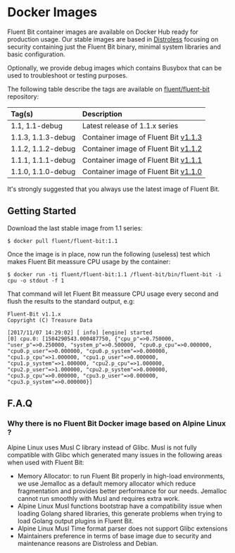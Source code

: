 # Docker Images

Fluent Bit container images are available on Docker Hub ready for production usage. Our stable images are based in [Distroless](https://github.com/GoogleContainerTools/distroless) focusing on security containing just the Fluent Bit binary, minimal system libraries and basic configuration.

Optionally, we provide debug images which contains Busybox that can be used to troubleshoot or testing purposes.

The following table describe the tags are available on [fluent/fluent-bit](https://hub.docker.com/r/fluent/fluent-bit/) repository:

| Tag\(s\) | Description |
| :--- | :--- |
| 1.1, 1.1-debug | Latest release of 1.1.x series |
| 1.1.3, 1.1.3-debug | Container image of Fluent Bit [v1.1.3](http://fluentbit.io/announcements/v1.1.3) |
| 1.1.2, 1.1.2-debug | Container image of Fluent Bit [v1.1.2](http://fluentbit.io/announcements/v1.1.2) |
| 1.1.1, 1.1.1-debug | Container image of Fluent Bit [v1.1.1](http://fluentbit.io/announcements/v1.1.1) |
| 1.1.0, 1.1.0-debug | Container image of Fluent Bit [v1.1.0](http://fluentbit.io/announcements/v1.1.0) |

It's strongly suggested that you always use the latest image of Fluent Bit.

## Getting Started

Download the last stable image from 1.1 series:

```text
$ docker pull fluent/fluent-bit:1.1
```

Once the image is in place, now run the following \(useless\) test which makes Fluent Bit meassure CPU usage by the container:

```text
$ docker run -ti fluent/fluent-bit:1.1 /fluent-bit/bin/fluent-bit -i cpu -o stdout -f 1
```

That command will let Fluent Bit meassure CPU usage every second and flush the results to the standard output, e.g:

```text
Fluent-Bit v1.1.x
Copyright (C) Treasure Data

[2017/11/07 14:29:02] [ info] [engine] started
[0] cpu.0: [1504290543.000487750, {"cpu_p"=>0.750000, "user_p"=>0.250000, "system_p"=>0.500000, "cpu0.p_cpu"=>0.000000, "cpu0.p_user"=>0.000000, "cpu0.p_system"=>0.000000, "cpu1.p_cpu"=>1.000000, "cpu1.p_user"=>0.000000, "cpu1.p_system"=>1.000000, "cpu2.p_cpu"=>1.000000, "cpu2.p_user"=>1.000000, "cpu2.p_system"=>0.000000, "cpu3.p_cpu"=>0.000000, "cpu3.p_user"=>0.000000, "cpu3.p_system"=>0.000000}]
```

## F.A.Q

### Why there is no Fluent Bit Docker image based on Alpine Linux ?

Alpine Linux uses Musl C library instead of Glibc. Musl is not fully compatible with Glibc which generated many issues in the following areas when used with Fluent Bit:

- Memory Allocator: to run Fluent Bit properly in high-load environments, we use Jemalloc as a default memory allocator which reduce fragmentation and provides better performance for our needs. Jemalloc cannot run smoothly with Musl and requires extra work.
- Alpine Linux Musl functions bootstrap have a compatibility issue when loading Golang shared libraries, this generate problems when trying to load Golang output plugins in Fluent Bit.
- Alpine Linux Musl Time format parser does not support Glibc extensions
- Maintainers preference in terms of base image due to security and maintenance reasons are Distroless and Debian.
